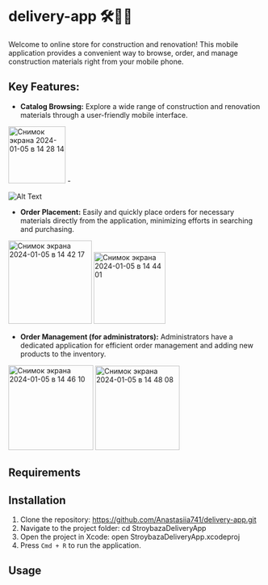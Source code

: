# delivery-app 🛠️🏡📲
Welcome to online store for construction and renovation! This mobile application provides a convenient way to browse, order, and manage construction materials right from your mobile phone.
## Key Features:
- **Catalog Browsing:**
  Explore a wide range of construction and renovation materials through a user-friendly mobile interface.
<img width="113" alt="Снимок экрана 2024-01-05 в 14 28 14" src="https://github.com/Anastasiia741/delivery-app/assets/56585649/1673313d-4e05-454f-8ede-7ad7282b9598">
-





![Alt Text](https://media.giphy.com/media/PWK0NnpS0ywaXdAVrn/giphy.gif)

- **Order Placement:**
  Easily and quickly place orders for necessary materials directly from the application, minimizing efforts in searching and purchasing.
<img width="165" alt="Снимок экрана 2024-01-05 в 14 42 17" src="https://github.com/Anastasiia741/delivery-app/assets/56585649/5fdb0dd0-8499-4b42-8c57-f7c4b21a82a0">

<img width="142" alt="Снимок экрана 2024-01-05 в 14 44 01" src="https://github.com/Anastasiia741/delivery-app/assets/56585649/d1856482-cf84-4b77-ac0e-4638985ca6d7">

- **Order Management (for administrators):**
  Administrators have a dedicated application for efficient order management and adding new products to the inventory.
<img width="168" alt="Снимок экрана 2024-01-05 в 14 46 10" src="https://github.com/Anastasiia741/delivery-app/assets/56585649/1ba7d1e6-446f-454e-a17a-baa9f3d26d42">

<img width="167" alt="Снимок экрана 2024-01-05 в 14 48 08" src="https://github.com/Anastasiia741/delivery-app/assets/56585649/b85d16b7-0166-49ac-a08c-947fd74631d3">


## Requirements


## Installation

1. Clone the repository: https://github.com/Anastasiia741/delivery-app.git 
2. Navigate to the project folder: cd StroybazaDeliveryApp
3. Open the project in Xcode: open StroybazaDeliveryApp.xcodeproj
4. Press `Cmd + R` to run the application.

## Usage


